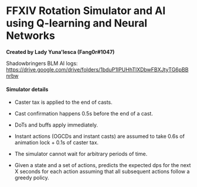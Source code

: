 # FFXIV Rotation Simulator and AI using Q-learning and Neural Networks

**Created by Lady Yuna'lesca (Fang0r#1047)**

Shadowbringers BLM AI logs: https://drive.google.com/drive/folders/1bduP1IPUHhTlXDbwFBXJtyTG6pBBnrbw

#### Simulator details 

- Caster tax is applied to the end of casts. 

- Cast confirmation happens 0.5s before the end of a cast. 

- DoTs and buffs apply immediately.

- Instant actions (OGCDs and instant casts) are assumed to take 0.6s of animation lock + 0.1s of caster tax.

- The simulator cannot wait for arbitrary periods of time.

- Given a state and a set of actions, predicts the expected dps for the next X seconds for each action assuming that all subsequent actions follow a greedy policy.
